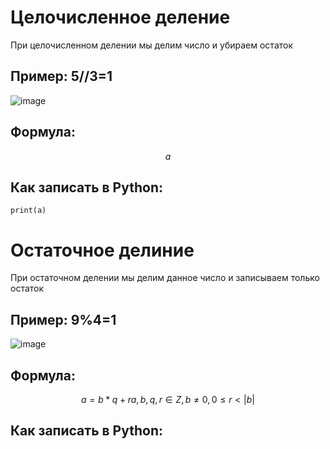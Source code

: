 # Целочисленное деление

При целочисленном делении мы делим число и убираем остаток

## Пример: 5//3=1

![image](https://github.com/goshaZX/cd/assets/144109250/cc237ffb-5bb3-4883-9d8b-b9e85ace06ea)

## Формула:
$$ a%b=0,1,2...b-1, %8=8 0≤a%b<b $$

## Как записать в Python:
```a=123//2
print(a)
```

# Остаточное делиние

При остаточном делении мы делим данное число и записываем только остаток

## Пример: 9%4=1 

![image](https://github.com/goshaZX/cd/assets/144109250/cc237ffb-5bb3-4883-9d8b-b9e85ace06ea)

## Формула:
$$ a=b*q+r  a,b,q,r∈Z,b≠0,0≤r<|b| $$

## Как записать в Python:








